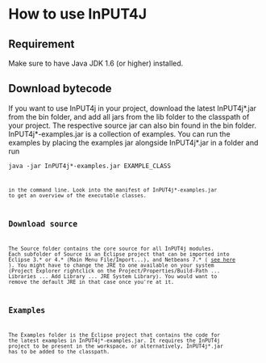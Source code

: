 # How to use InPUT4J

## Requirement
Make sure to have Java JDK 1.6 (or higher) installed.

## Download bytecode

If you want to use InPUT4j in your project, download the latest InPUT4j\*.jar from the bin folder, and add all jars from the lib folder to the classpath of your project.
The respective source jar can also bin found in the bin folder. InPUT4j\*-examples.jar is a collection of examples. You can run the examples by placing the examples jar alongside InPUT4j\*.jar in a folder and run

<code>java -jar InPUT4j\*-examples.jar EXAMPLE_CLASS<code>

in the command line. Look into the manifest of InPUT4j\*-examples.jar to get an overview of the executable classes.

## Download source

The Source folder contains the core source for all InPUT4j modules. Each subfolder of Source is an Eclipse project that can be imported into Eclipse 3.\* or 4.\* \(Main Menu File/Import...\), and Netbeans 7.\* \( [see here](http://netbeans.org/kb/docs/java/import-eclipse.html) \). You might have to change the JRE to one available on your system \(Project Explorer rightclick on the Project/Properties/Build-Path ... Libraries ... Add Library ... JRE System Library\). You would want to remove the default JRE in that case once you're at it.

## Examples
The Examples folder is the Eclipse project that contains the code for the latest examples in InPUT4j\*-examples.jar. It requires the InPUT4j project to be present in the workspace, or alternatively, InPUT4j\*.jar has to be added to the classpath.
